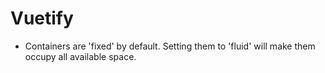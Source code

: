 # Vuetify

* Containers are 'fixed' by default. Setting them to 'fluid' will make them occupy all available space.